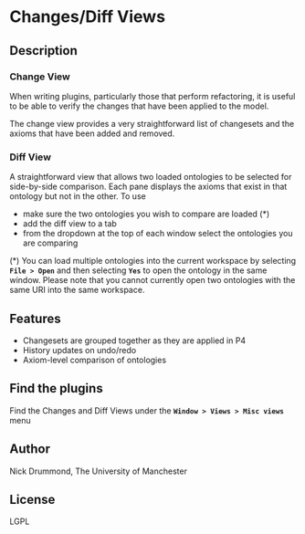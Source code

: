 # Changes/Diff Views

## Description

### Change View
When writing plugins, particularly those that perform refactoring, it is useful to be able to verify the changes that have been applied to the model.

The change view provides a very straightforward list of changesets and the axioms that have been added and removed.

### Diff View
A straightforward view that allows two loaded ontologies to be selected for side-by-side comparison. Each pane displays the axioms that exist in that ontology but not in the other. To use

- make sure the two ontologies you wish to compare are loaded (*)
- add the diff view to a tab
- from the dropdown at the top of each window select the ontologies you are comparing

(*) You can load multiple ontologies into the current workspace by selecting **`File > Open`** and then selecting **`Yes`** to open the ontology in the same window. Please note that you cannot currently open two ontologies with the same URI into the same workspace.

## Features

- Changesets are grouped together as they are applied in P4
- History updates on undo/redo
- Axiom-level comparison of ontologies


## Find the plugins
Find the Changes and Diff Views under the **`Window > Views > Misc views`** menu

## Author
Nick Drummond, The University of Manchester

## License
LGPL